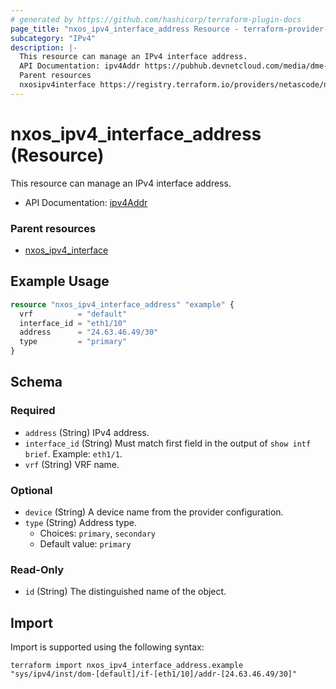 ```yaml
---
# generated by https://github.com/hashicorp/terraform-plugin-docs
page_title: "nxos_ipv4_interface_address Resource - terraform-provider-nxos"
subcategory: "IPv4"
description: |-
  This resource can manage an IPv4 interface address.
  API Documentation: ipv4Addr https://pubhub.devnetcloud.com/media/dme-docs-10-2-2/docs/Layer%203/ipv4:Addr/
  Parent resources
  nxosipv4interface https://registry.terraform.io/providers/netascode/nxos/latest/docs/resources/ipv4_interface
---
```


# nxos_ipv4_interface_address (Resource)

This resource can manage an IPv4 interface address.

- API Documentation: [ipv4Addr](https://pubhub.devnetcloud.com/media/dme-docs-10-2-2/docs/Layer%203/ipv4:Addr/)

### Parent resources

- [nxos_ipv4_interface](https://registry.terraform.io/providers/netascode/nxos/latest/docs/resources/ipv4_interface)

## Example Usage

```terraform
resource "nxos_ipv4_interface_address" "example" {
  vrf          = "default"
  interface_id = "eth1/10"
  address      = "24.63.46.49/30"
  type         = "primary"
}
```

<!-- schema generated by tfplugindocs -->
## Schema

### Required

- `address` (String) IPv4 address.
- `interface_id` (String) Must match first field in the output of `show intf brief`. Example: `eth1/1`.
- `vrf` (String) VRF name.

### Optional

- `device` (String) A device name from the provider configuration.
- `type` (String) Address type.
  - Choices: `primary`, `secondary`
  - Default value: `primary`

### Read-Only

- `id` (String) The distinguished name of the object.

## Import

Import is supported using the following syntax:

```shell
terraform import nxos_ipv4_interface_address.example "sys/ipv4/inst/dom-[default]/if-[eth1/10]/addr-[24.63.46.49/30]"
```
